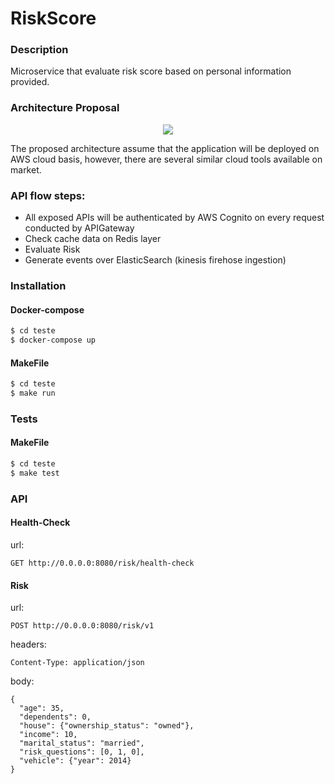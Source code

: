 # RiskScore

### Description

Microservice that evaluate risk score based on personal information provided.

### Architecture Proposal

<p align="center">
  <img src="https://github.com/maiaPhilippe/teste/blob/master/risk_score.png" />
</p>

The proposed architecture assume that the application will be deployed on AWS cloud basis, however, there are several similar cloud tools available on market.

### API flow steps:

- All exposed APIs will be authenticated by AWS Cognito on every request conducted by APIGateway
- Check cache data on Redis layer
- Evaluate Risk
- Generate events over ElasticSearch (kinesis firehose ingestion)

### Installation

#### Docker-compose

```sh
$ cd teste
$ docker-compose up
```

#### MakeFile

```sh
$ cd teste
$ make run
```

### Tests

#### MakeFile

```sh
$ cd teste
$ make test
```

### API

#### Health-Check

url:
```
GET http://0.0.0.0:8080/risk/health-check
```

#### Risk

url:
```
POST http://0.0.0.0:8080/risk/v1
```

headers:
```
Content-Type: application/json
```

body:
```
{
  "age": 35,
  "dependents": 0,
  "house": {"ownership_status": "owned"},
  "income": 10,
  "marital_status": "married",
  "risk_questions": [0, 1, 0],
  "vehicle": {"year": 2014}
}
```